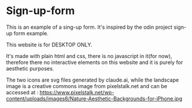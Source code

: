 # Sign-up-form
This is an example of a sing-up form. It's inspired by the odin project sign-up form example.

This website is for DESKTOP ONLY.

It's made with plain html and css, there is no javascript in it(for now), therefore there no interactive elements on this website and it is purely for aesthetic purposes.

The two icons are svg files generated by claude.ai, while the landscape image is a creative commons image from pixelstalk.net and can be accessed at : https://www.pixelstalk.net/wp-content/uploads/images6/Nature-Aesthetic-Backgrounds-for-iPhone.jpg